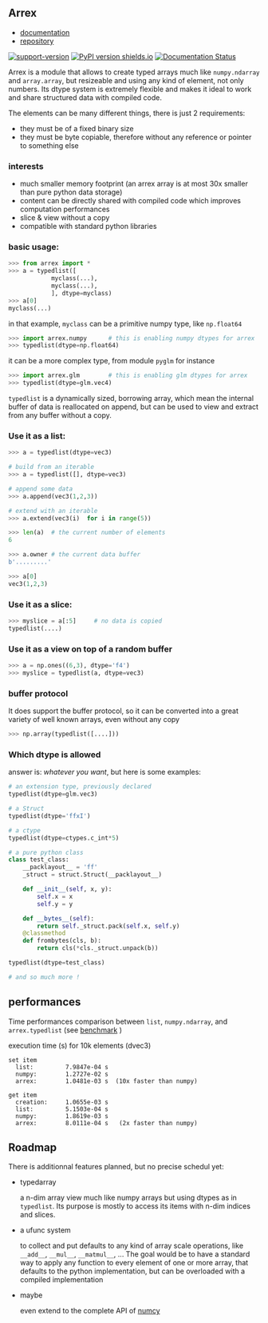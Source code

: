 Arrex
-----

- [documentation](https://arrex.readthedocs.io/)
- [repository](https://github.com/jimy-byerley/pymadcad)

[![support-version](https://img.shields.io/pypi/pyversions/arrex.svg)](https://img.shields.io/pypi/pyversions/arrex)
[![PyPI version shields.io](https://img.shields.io/pypi/v/arrex.svg)](https://pypi.org/project/arrex/)
[![Documentation Status](https://readthedocs.org/projects/arrex/badge/?version=latest)](https://arrex.readthedocs.io/en/latest/?badge=latest)

Arrex is a module that allows to create typed arrays much like `numpy.ndarray` and `array.array`, but resizeable and using any kind of element, not only numbers. Its dtype system is extremely flexible and makes it ideal to work and share structured data with compiled code.

The elements can be many different things, there is just 2 requirements:

- they must be of a fixed binary size
- they must be byte copiable, therefore without any reference or pointer to something else

### interests

- much smaller memory footprint (an arrex array is at most 30x smaller than pure python data storage)
- content can be directly shared with compiled code which improves computation performances
- slice & view without a copy
- compatible with standard python libraries

### basic usage:

```python
>>> from arrex import *
>>> a = typedlist([
			myclass(...), 
			myclass(...),
			], dtype=myclass)
>>> a[0]
myclass(...)
```

in that example, `myclass` can be a primitive numpy type, like `np.float64`

```python
>>> import arrex.numpy		# this is enabling numpy dtypes for arrex
>>> typedlist(dtype=np.float64)
```

it can be a more complex type, from module `pyglm` for instance

```python
>>> import arrex.glm		# this is enabling glm dtypes for arrex
>>> typedlist(dtype=glm.vec4)
```

`typedlist` is a dynamically sized, borrowing array, which mean the internal buffer of data is reallocated on append, but can be used to view and extract from any buffer without a copy.

### Use it as a list:

```python
>>> a = typedlist(dtype=vec3)

# build from an iterable
>>> a = typedlist([], dtype=vec3)

# append some data
>>> a.append(vec3(1,2,3))

# extend with an iterable
>>> a.extend(vec3(i)  for i in range(5))

>>> len(a)	# the current number of elements
6

>>> a.owner	# the current data buffer
b'.........'

>>> a[0]
vec3(1,2,3)
```

### Use it as a slice:

```python
>>> myslice = a[:5]		# no data is copied
typedlist(....)
```

### Use it as a view on top of a random buffer

```python
>>> a = np.ones((6,3), dtype='f4')
>>> myslice = typedlist(a, dtype=vec3)
```

### buffer protocol

It does support the buffer protocol, so it can be converted into a great variety of well known arrays, even without any copy

```python
>>> np.array(typedlist([....]))
```

### Which dtype is allowed

answer is: *whatever you want*, but here is some examples:

```python
# an extension type, previously declared
typedlist(dtype=glm.vec3)

# a Struct
typedlist(dtype='ffxI')

# a ctype
typedlist(dtype=ctypes.c_int*5)

# a pure python class
class test_class:
    __packlayout__ = 'ff'
    _struct = struct.Struct(__packlayout__)

    def __init__(self, x, y):
        self.x = x
        self.y = y

    def __bytes__(self):
        return self._struct.pack(self.x, self.y)
    @classmethod
    def frombytes(cls, b):
        return cls(*cls._struct.unpack(b))

typedlist(dtype=test_class)

# and so much more !
```



## performances

Time performances comparison between `list`,  `numpy.ndarray`,  and `arrex.typedlist`  (see [benchmark](benchmark_typedlist.py) )

execution time (s) for 10k elements (dvec3)

	set item
	  list:         7.9847e-04 s
	  numpy:        1.2727e-02 s
	  arrex:        1.0481e-03 s  (10x faster than numpy)
	
	get item
	  creation:     1.0655e-03 s
	  list:         5.1503e-04 s
	  numpy:        1.8619e-03 s
	  arrex:        8.0111e-04 s   (2x faster than numpy)


## Roadmap

There is additionnal features planned, but no precise schedul yet:

- typedarray

	a n-dim array view much like numpy arrays but using dtypes as in `typedlist`.
	Its purpose is mostly to access its items with n-dim indices and slices.
	
- a ufunc system
	
	to collect and put defaults to any kind of array scale operations, like `__add__`, `__mul__`, `__matmul__`, ... The goal would be to have a standard way to apply any function to every element of one or more array, that defaults to the python implementation, but can be overloaded with a compiled implementation
	
- maybe 

	even extend to the complete API of [numcy](https://github.com/jimy-byerley/numcy/blob/master/proposal.md)

